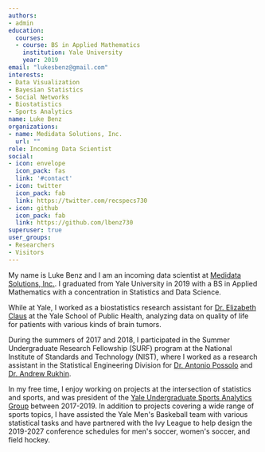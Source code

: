 ```yaml
---
authors:
- admin
education:
  courses:
  - course: BS in Applied Mathematics
    institution: Yale University
    year: 2019
email: "lukesbenz@gmail.com"
interests:
- Data Visualization
- Bayesian Statistics
- Social Networks
- Biostatistics
- Sports Analytics
name: Luke Benz
organizations:
- name: Medidata Solutions, Inc.
  url: ""
role: Incoming Data Scientist
social:
- icon: envelope
  icon_pack: fas
  link: '#contact'
- icon: twitter
  icon_pack: fab
  link: https://twitter.com/recspecs730
- icon: github
  icon_pack: fab
  link: https://github.com/lbenz730
superuser: true
user_groups:
- Researchers
- Visitors
---
```


My name is Luke Benz and I am an incoming data scientist at [Medidata Solutions, Inc.](https://www.medidata.com/en/). I graduated from Yale University in 2019 with a BS in Applied Mathematics with a concentration in Statistics and Data Science.

While at Yale, I worked as a biostatistics research assistant for [Dr. Elizabeth Claus](https://publichealth.yale.edu/people/elizabeth_claus.profile) at the Yale School of Public Health, analyzing data on quality of life for patients with various kinds of brain tumors.

During the summers of 2017 and 2018, I participated in the Summer Undergraduate Research Fellowship (SURF) program at the National Institute of Standards and Technology (NIST), where I worked as a research assistant in the Statistical Engineering Division for [Dr. Antonio Possolo](https://www.nist.gov/people/antonio-possolo) and [Dr. Andrew Rukhin](https://www.nist.gov/people/andrew-l-rukhin).

In my free time, I enjoy working on projects at the intersection of statistics and sports, and was president of the [Yale Undergraduate Sports Analytics Group](https://sports.sites.yale.edu) between 2017-2019. In addition to projects covering a wide range of sports topics, I have assisted the Yale Men's Baskeball team with various statistical tasks and have partnered with the Ivy League to help design the 2019-2027 conference schedules for men's soccer, women's soccer, and field hockey.
